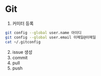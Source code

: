 # Git

1. 커미터 등록
```sh
git config --global user.name 아이디
git config --global user.email 이메일@이메일
cat ~/.gitconfig
```

2. issue 생성
3. commit
4. pull
5. push
